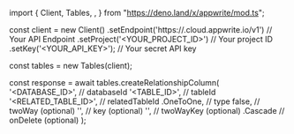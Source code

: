 import { Client, Tables, ,  } from "https://deno.land/x/appwrite/mod.ts";

const client = new Client()
    .setEndpoint('https://<REGION>.cloud.appwrite.io/v1') // Your API Endpoint
    .setProject('<YOUR_PROJECT_ID>') // Your project ID
    .setKey('<YOUR_API_KEY>'); // Your secret API key

const tables = new Tables(client);

const response = await tables.createRelationshipColumn(
    '<DATABASE_ID>', // databaseId
    '<TABLE_ID>', // tableId
    '<RELATED_TABLE_ID>', // relatedTableId
    .OneToOne, // type
    false, // twoWay (optional)
    '', // key (optional)
    '', // twoWayKey (optional)
    .Cascade // onDelete (optional)
);
